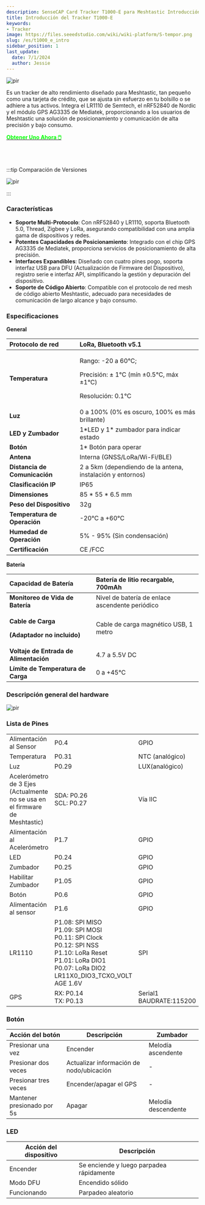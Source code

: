 ```yaml
---
description: SenseCAP Card Tracker T1000-E para Meshtastic Introducción
title: Introducción del Tracker T1000-E
keywords:
- Tracker
image: https://files.seeedstudio.com/wiki/wiki-platform/S-tempor.png
slug: /es/t1000_e_intro
sidebar_position: 1
last_update:
  date: 7/1/2024
  author: Jessie
---
```


<p style={{textAlign: 'center'}}><img src="https://files.seeedstudio.com/wiki/SenseCAP/Meshtastic/intro-e.png" alt="pir" width={800} height="auto" /></p>


Es un tracker de alto rendimiento diseñado para Meshtastic, tan pequeño como una tarjeta de crédito, que se ajusta sin esfuerzo en tu bolsillo o se adhiere a tus activos. Integra el LR1110 de Semtech, el nRF52840 de Nordic y el módulo GPS AG3335 de Mediatek, proporcionando a los usuarios de Meshtastic una solución de posicionamiento y comunicación de alta precisión y bajo consumo.


<div class="get_one_now_container" style={{textAlign: 'center'}}>
    <a class="get_one_now_item" href="https://www.seeedstudio.com/SenseCAP-Card-Tracker-T1000-E-for-Meshtastic-p-5913.html" target="_blank">
            <strong><span><font color={'FFFFFF'} size={"4"}> Obtener Uno Ahora 🖱️</font></span></strong>
    </a>
</div>

<br></br>

:::tip Comparación de Versiones
<p style={{textAlign: 'center'}}><img src="https://files.seeedstudio.com/wiki/SenseCAP/Meshtastic/versions-duibi.png" alt="pir" width={600} height="auto" /></p>
:::


### Características

* **Soporte Multi-Protocolo**: Con nRF52840 y LR1110, soporta Bluetooth 5.0, Thread, Zigbee y LoRa, asegurando compatibilidad con una amplia gama de dispositivos y redes.
* **Potentes Capacidades de Posicionamiento**: Integrado con el chip GPS AG3335 de Mediatek, proporciona servicios de posicionamiento de alta precisión.
* **Interfaces Expandibles**: Diseñado con cuatro pines pogo, soporta interfaz USB para DFU (Actualización de Firmware del Dispositivo), registro serie e interfaz API, simplificando la gestión y depuración del dispositivo.
* **Soporte de Código Abierto**: Compatible con el protocolo de red mesh de código abierto Meshtastic, adecuado para necesidades de comunicación de largo alcance y bajo consumo.


### Especificaciones

**General**

|**Protocolo de red**|LoRa, Bluetooth v5.1|
| :- | :- |
|**Temperatura**|<p>Rango: -20 a 60℃;</p><p>Precisión: ± 1℃ (mín ±0.5℃, máx ±1℃)</p><p>Resolución: 0.1℃</p>|
|**Luz**|0 a 100% (0% es oscuro, 100% es más brillante)|
|**LED y Zumbador**|1\*LED y 1\* zumbador para indicar estado|
|**Botón**|1\* Botón para operar|
|**Antena**|Interna (GNSS/LoRa/Wi-Fi/BLE)|
|**Distancia de Comunicación**|2 a 5km (dependiendo de la antena, instalación y entornos)|
|**Clasificación IP**|IP65|
|**Dimensiones**|85 \* 55 \* 6.5 mm|
|**Peso del Dispositivo**|32g|
|**Temperatura de Operación**|-20℃ a +60℃|
|**Humedad de Operación**|5% - 95% (Sin condensación)|
|**Certificación**|CE /FCC|

**Batería**

|**Capacidad de Batería**|Batería de litio recargable, 700mAh|
| :- | :- |
|**Monitoreo de Vida de Batería**|Nivel de batería de enlace ascendente periódico|
|<p>**Cable de Carga**</p><p>**(Adaptador no incluido)**</p>|Cable de carga magnético USB, 1 metro|
|**Voltaje de Entrada de Alimentación**|4.7 a 5.5V DC|
|**Límite de Temperatura de Carga**|0 a +45℃|

### Descripción general del hardware


<p style={{textAlign: 'center'}}><img src="https://files.seeedstudio.com/wiki/SenseCAP/Meshtastic/4-pogo.png" alt="pir" width={800} height="auto" /></p>


### Lista de Pines


||||
|- |- |- |
|Alimentación al Sensor|P0.4|GPIO|
|Temperatura|P0.31|NTC (analógico)|
|Luz|P0.29|LUX(analógico)|
|Acelerómetro de 3 Ejes<br/>(Actualmente no se usa en el firmware de Meshtastic)|SDA: P0.26<br/>SCL: P0.27|Vía IIC|
|Alimentación al Acelerómetro|P1.7|GPIO|
|LED|P0.24  |GPIO|
|Zumbador|P0.25|GPIO|
|Habilitar Zumbador|P1.05|GPIO|
|Botón|P0.6|GPIO|
|Alimentación al sensor|P1.6|GPIO|
|LR1110|P1.08: SPI MISO<br/>P1.09: SPI MOSI<br/>P0.11: SPI Clock<br/>P0.12: SPI NSS<br/>P1.10: LoRa Reset<br/>P1.01: LoRa DIO1<br/>P0.07: LoRa DIO2<br/>LR11X0_DIO3_TCXO_VOLT<br/>AGE 1.6V|SPI|
|GPS|RX: P0.14<br/>TX: P0.13|Serial1 <br/>BAUDRATE:115200|


### Botón

|Acción del botón|Descripción|Zumbador|
|- |- |- |
|Presionar una vez|Encender|Melodía ascendente|
|Presionar dos veces|Actualizar información de nodo/ubicación|-|
|Presionar tres veces|Encender/apagar el GPS|-|
|Mantener presionado por 5s|Apagar|Melodía descendente|


### LED

|Acción del dispositivo|Descripción|
|- |- |
|Encender|Se enciende y luego parpadea rápidamente|
|Modo DFU|Encendido sólido|
|Funcionando|Parpadeo aleatorio|